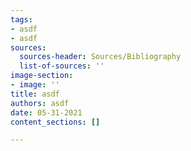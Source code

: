 ```yaml
---
tags:
- asdf
- asdf
sources:
  sources-header: Sources/Bibliography
  list-of-sources: ''
image-section:
- image: ''
title: asdf
authors: asdf
date: 05-31-2021
content_sections: []

---
```

